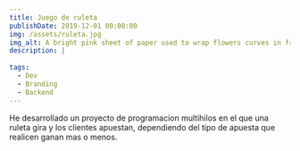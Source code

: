 ```yaml
---
title: Juego de ruleta
publishDate: 2019-12-01 00:00:00
img: /assets/ruleta.jpg
img_alt: A bright pink sheet of paper used to wrap flowers curves in front of rich blue background
description: |
  
tags:
  - Dev
  - Branding
  - Backend
---
```


He desarrollado un proyecto de programacion multihilos en el que una ruleta gira y los clientes apuestan, dependiendo del tipo de apuesta que realicen ganan mas o menos.